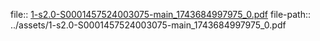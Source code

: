 file:: [1-s2.0-S0001457524003075-main_1743684997975_0.pdf](../assets/1-s2.0-S0001457524003075-main_1743684997975_0.pdf)
file-path:: ../assets/1-s2.0-S0001457524003075-main_1743684997975_0.pdf
